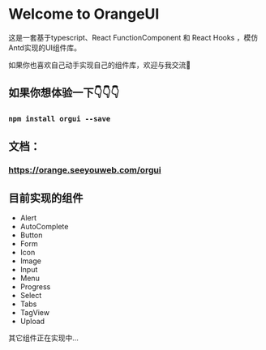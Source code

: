 # Welcome to OrangeUI
这是一套基于typescript、React FunctionComponent 和 React Hooks ，模仿Antd实现的UI组件库。

如果你也喜欢自己动手实现自己的组件库，欢迎与我交流👏

## 如果你想体验一下👇👇👇
### `npm install orgui --save`

## 文档：
### https://orange.seeyouweb.com/orgui

## 目前实现的组件
* Alert
* AutoComplete
* Button
* Form
* Icon
* Image
* Input
* Menu
* Progress
* Select
* Tabs
* TagView
* Upload

其它组件正在实现中...
